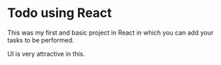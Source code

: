 # Todo using React

This was my first and basic project in React in which you can add your tasks to be performed.

UI is very attractive in this. 





























































